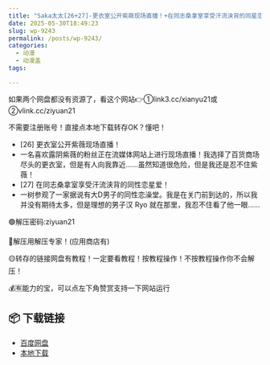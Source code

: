 ```yaml
---
title: "Saka太太[26+27]-更衣室公开紫薇现场直播！+在同志桑拿室享受汗流浃背的同星恋星爱！"
date: 2025-05-30T18:49:23
slug: wp-9243
permalink: /posts/wp-9243/
categories:
  - 动漫
  - 动漫盖
tags:

---
```


如果两个网盘都没有资源了，看这个网站👉①link3.cc/xianyu21或②vlink.cc/ziyuan21

不需要注册账号！直接点本地下载转存OK？懂吧！

*   \[26\] 更衣室公开紫薇现场直播！
*   一名喜欢露阴紫薇的粉丝正在流媒体网站上进行现场直播！我选择了百货商场尽头的更衣室，但是有人向我靠近……虽然知道很危险，但是我还是忍不住紫薇！
*   \[27\] 在同志桑拿室享受汗流浃背的同性恋星爱！
*   一树参观了一家据说有大D男子的同性恋澡堂。我是在关门前到达的，所以我并没有期待太多，但是理想的男子汉 Ryo 就在那里，我忍不住看了他一眼……

🟢解压密码:ziyuan21

🔵解压用解压专家！(应用商店有)

🟡转存的链接网盘有教程！一定要看教程！按教程操作！不按教程操作你不会解压！

💰🈶能力的宝，可以点左下角赞赏支持一下网站运行

## 📦 下载链接
- [百度网盘](https://blziyuan21.com/pay-download/9243?key=1c3de57c0d&down_id=0)
- [本地下载](https://blziyuan21.com/pay-download/9243?key=1c3de57c0d&down_id=1)

